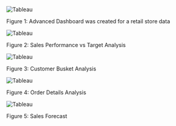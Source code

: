 ![Tableau](https://github.com/sshahidul29/Tableau-random-work/blob/main/Figure1/Tab1.PNG)
  
Figure 1: Advanced Dashboard was created for a retail store data

![Tableau](https://github.com/sshahidul29/Tableau-random-work/blob/main/Figure1/Tab2.PNG)  

 Figure 2: Sales Performance vs Target Analysis

 ![Tableau](https://github.com/sshahidul29/Tableau-random-work/blob/main/Figure1/Tab3.PNG)  

 Figure 3: Customer Busket Analysis

![Tableau](https://github.com/sshahidul29/Tableau-random-work/blob/main/Figure1/Tab5.PNG)  

Figure 4: Order Details Analysis

 ![Tableau](https://github.com/sshahidul29/Tableau-random-work/blob/main/Figure1/Tab4.PNG)  

Figure 5: Sales Forecast
